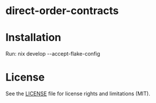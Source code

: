 # direct-order-contracts

# Installation 
Run:
    nix develop --accept-flake-config

# License
See the [LICENSE](LICENSE) file for license rights and limitations (MIT).